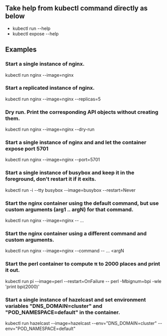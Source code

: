 ## Take help from kubectl command directly as below
- kubectl run --help
- kubectl expose --help


## Examples
### Start a single instance of nginx.
kubectl run nginx --image=nginx

###  Start a replicated instance of nginx.
kubectl run nginx --image=nginx --replicas=5

###  Dry run. Print the corresponding API objects without creating them.
kubectl run nginx --image=nginx --dry-run

###  Start a single instance of nginx and and let the container expose port 5701
kubectl run nginx --image=nginx --port=5701

###  Start a single instance of busybox and keep it in the foreground, don't restart it if it exits.
kubectl run -i --tty busybox --image=busybox --restart=Never

###  Start the nginx container using the default command, but use custom arguments (arg1 .. argN) for that command.
kubectl run nginx --image=nginx -- <arg1> <arg2> ... <argN>


###  Start the nginx container using a different command and custom arguments.
kubectl run nginx --image=nginx --command -- <cmd> <arg1> ... <argN

###  Start the perl container to compute π to 2000 places and print it out.
kubectl run pi --image=perl --restart=OnFailure -- perl -Mbignum=bpi -wle 'print bpi(2000)'

###  Start a single instance of hazelcast and set environment variables "DNS_DOMAIN=cluster" and "POD_NAMESPACE=default" in the container.
kubectl run hazelcast --image=hazelcast --env="DNS_DOMAIN=cluster" --env="POD_NAMESPACE=default"

